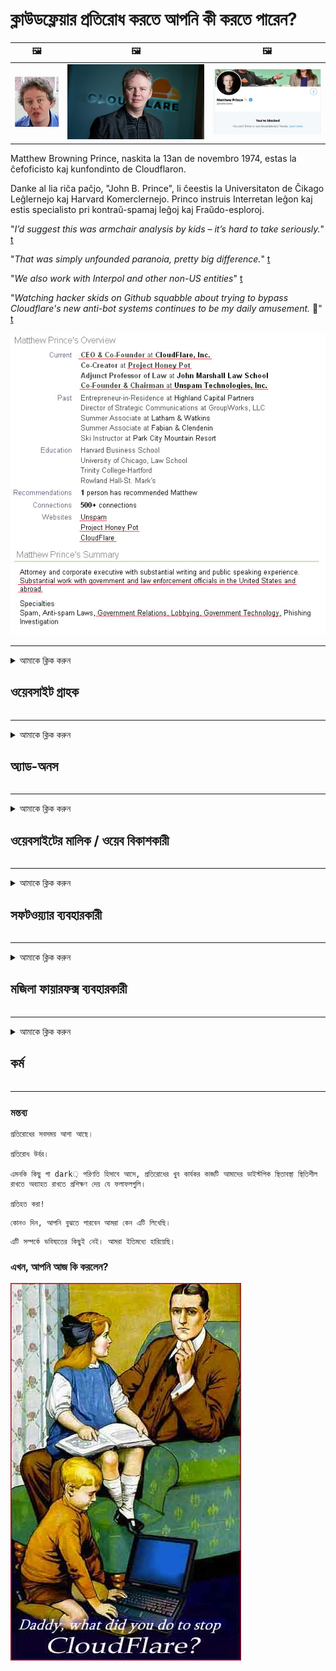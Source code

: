# ক্লাউডফ্লেয়ার প্রতিরোধ করতে আপনি কী করতে পারেন?

| 🖼 | 🖼 | 🖼 |
| --- | --- | --- |
| ![](../image/matthew_prince_teen.jpg) | ![](../image/matthew_prince.jpg) | ![](../image/blockedbymatthewprince.jpg) |


Matthew Browning Prince, naskita la 13an de novembro 1974, estas la ĉefoficisto kaj kunfondinto de Cloudflaron.

Danke al lia riĉa paĉjo, "John B. Prince", li ĉeestis la Universitaton de Ĉikago Leĝlernejo kaj Harvard Komerclernejo.
Princo instruis Interretan leĝon kaj estis specialisto pri kontraŭ-spamaj leĝoj kaj Fraŭdo-esploroj.


"*I’d suggest this was armchair analysis by kids – it’s hard to take seriously.*" [t](https://www.theguardian.com/technology/2015/nov/19/cloudflare-accused-by-anonymous-helping-isis)

"*That was simply unfounded paranoia, pretty big difference.*"  [t](https://twitter.com/xxdesmus/status/992757936123359233)

"*We also work with Interpol and other non-US entities*" [t](https://twitter.com/eastdakota/status/1203028504184360960)

"*Watching hacker skids on Github squabble about trying to bypass Cloudflare's new anti-bot systems continues to be my daily amusement.* 🍿" [t](https://twitter.com/eastdakota/status/1273277839102656515)


![](../image/whoismp.jpg)

---


<details>
<summary>আমাকে ক্লিক করুন

## ওয়েবসাইট গ্রাহক
</summary>


- আপনার পছন্দের ওয়েবসাইটটি যদি ক্লাউডফ্লেয়ার ব্যবহার করে থাকে তবে তাদের ক্লাউডফ্লেয়ার ব্যবহার না করার জন্য বলুন।
  - ফেসবুক, রেডডিট, টুইটার বা মস্তোডনের মতো সোশ্যাল মিডিয়ায় ঝাঁকুনির কোনও পার্থক্য নেই। [অ্যাকশনগুলি হ্যাশট্যাগগুলির চেয়ে জোরে।](https://twitter.com/phyzonloop/status/1274132092490862594)
  - আপনি নিজেকে দরকারী করতে চাইলে ওয়েবসাইটের সাথে যোগাযোগ করার চেষ্টা করুন Try

[ক্লাউডফ্লেয়ার ড](https://github.com/Eloston/ungoogled-chromium/issues/783):
```
আমরা আপনাকে পরামর্শ দিচ্ছি যে আপনি যে নির্দিষ্ট পরিষেবা বা সাইটগুলির জন্য সমস্যা সমাধান করেছেন সেগুলির জন্য প্রশাসকদের কাছে যোগাযোগ করুন এবং আপনার অভিজ্ঞতা ভাগ করুন।
```

[যদি আপনি এটি না জিজ্ঞাসা করেন তবে ওয়েবসাইটের মালিকরা কখনই এই সমস্যাটি জানেন না।](../PEOPLE.md)

![](../image/liberapay.jpg)

[সফল উদাহরণ](https://counterpartytalk.org/t/turn-off-cloudflare-on-counterparty-co-plz/164/5).<br>
তোমার কোন সমস্যা আছে? [এখনই আপনার আওয়াজ তুলুন।](https://github.com/maraoz/maraoz.github.io/issues/1) নীচে উদাহরণ।

```
আপনি কেবল কর্পোরেট সেন্সরশিপ এবং গণ নজরদারি সহায়তা করছেন।
http://crimeflare.eu.org
```

```
আপনার ওয়েব পৃষ্ঠাটি ক্লাউডফ্লেয়ারের গোপনীয়তা-আপত্তিজনক ব্যক্তিগত প্রাচীর-উদ্যানের মধ্যে রয়েছে।
http://crimeflare.eu.org
```

- ওয়েবসাইটের গোপনীয়তা নীতি পড়তে কিছুটা সময় নিন।
  - যদি ওয়েবসাইট ক্লাউডফ্লেয়ারের পিছনে থাকে বা ওয়েবসাইট ক্লাউডফ্লেয়ারের সাথে সংযুক্ত পরিষেবাগুলি ব্যবহার করে।

এটি অবশ্যই "ক্লাউডফ্লেয়ার" কী তা ব্যাখ্যা করতে হবে এবং ক্লাউডফ্লেয়ারের সাথে আপনার ডেটা ভাগ করার অনুমতি চাইতে হবে। এটি করতে ব্যর্থ হওয়ার ফলে বিশ্বাসের লঙ্ঘন হবে এবং প্রশ্নে থাকা ওয়েবসাইটটি এড়ানো উচিত।

[একটি গ্রহণযোগ্য গোপনীয়তার নীতি উদাহরণ এখানে](https://archive.is/bDlTz) ("Subprocessors" > "Entity Name")

```
আমি আপনার গোপনীয়তা নীতি পড়েছি এবং ক্লাউডফ্লেয়ার শব্দটি খুঁজে পাচ্ছি না।
আপনি যদি ক্লাউডফ্লেয়ারে আমার ডেটা ফিড করতে থাকেন তবে আমি আপনার সাথে ডেটা ভাগ করতে অস্বীকার করছি।
http://crimeflare.eu.org
```

এটি গোপনীয়তা নীতির উদাহরণ যা ক্লাউডফ্লেয়ার শব্দটি নেই।
[Liberland Jobs](https://archive.is/daKIr) [privacy policy](https://docsend.com/view/feiwyte):

![](../image/cfwontobey.jpg)

ক্লাউডফ্লেয়ারের নিজস্ব গোপনীয়তা নীতি আছে।
[ক্লাউডফ্লেয়ার ডক্সিক্সিং লোকেদের পছন্দ করে।](https://www.reddit.com/r/GamerGhazi/comments/2s64fe/be_wary_reporting_to_cloudflare/)

ওয়েবসাইটের সাইনআপ ফর্মের জন্য এখানে একটি ভাল উদাহরণ।
আফাইক, শূন্য ওয়েবসাইট এটি করে। আপনি কি তাদের বিশ্বাস করবেন?

```
"এক্সওয়াইজেডের জন্য সাইন আপ করুন" ক্লিক করে আপনি আমাদের পরিষেবার শর্তাদি এবং গোপনীয়তার বিবৃতিতে সম্মত হন।
আপনি ক্লাউডফ্লেয়ারের সাথে আপনার ডেটা ভাগ করতেও সম্মত হন এবং ক্লাউডফ্লেয়ারের গোপনীয়তা বিবৃতিতেও সম্মত হন।
যদি ক্লাউডফ্লেয়ার আপনার তথ্য ফাঁস করে বা আপনাকে আমাদের সার্ভারের সাথে সংযোগ করতে দেয় না তবে এটি আমাদের দোষ নয়। [*]

[ নিবন্ধন করুন ] [ আমি একমত নই ]
```
[*] [PEOPLE.md](../PEOPLE.md)


- তাদের পরিষেবাটি ব্যবহার না করার চেষ্টা করুন। মনে রাখবেন আপনি ক্লাউডফ্লেয়ার দ্বারা দেখছেন।
  - ["I'm in your TLS, sniffin' your passworz"](../image/iminurtls.jpg)

- অন্যান্য ওয়েবসাইট অনুসন্ধান করুন। ইন্টারনেটে বিকল্প ও সুযোগ সুবিধা রয়েছে!

- প্রতিদিন আপনার বন্ধুদের বন্ধুদের টর ব্যবহার করতে রাজি করুন।
  - বেনামে খোলা ইন্টারনেটের মান হওয়া উচিত!
  - [মনে রাখবেন যে টোর প্রকল্পটি এই প্রকল্পটিকে অপছন্দ করে।](../HISTORY.md)

</details>

------

<details>
<summary>আমাকে ক্লিক করুন

## অ্যাড-অনস
</summary>

- যদি আপনার ব্রাউজারটি ফায়ারফক্স, টর ব্রাউজার বা অবিনোগল্ড ক্রোমিয়াম নীচে এই অ্যাড-অনগুলির একটি ব্যবহার করে।
  - আপনি যদি নতুন নতুন অ্যাড-অন যুক্ত করতে চান তবে প্রথমে এটি সম্পর্কে জিজ্ঞাসা করুন।


| নাম | বিকাশকারী | সমর্থন | ক্যান ব্লক | জানাতে পারি Can | Chrome |
| -------- | -------- | -------- | -------- | -------- | -------- |
| [Bloku Cloudflaron MITM-Atakon](../subfiles/about.bcma.md) | #Addon | [ ? ](http://crimeflare.eu.org/) | **হ্যাঁ**     | **হ্যাঁ**     |  **হ্যাঁ** |
| [Ĉu ligoj estas vundeblaj al MITM-atako?](../subfiles/about.ismm.md) | #Addon | [ ? ](http://crimeflare.eu.org/) | না     | **হ্যাঁ**     |  **হ্যাঁ** |
| [Ĉu ĉi tiuj ligoj blokos Tor-uzanton?](../subfiles/about.isat.md) | #Addon | [ ? ](http://crimeflare.eu.org/) | না     | **হ্যাঁ**     |  **হ্যাঁ** |
| [Block Cloudflare MITM Attack](https://trac.torproject.org/projects/tor/attachment/ticket/24351/block_cloudflare_mitm_attack-1.0.14.1-an%2Bfx.xpi)<br>[**DELETED BY TOR PROJECT**](../HISTORY.md) | nullius | [ ? ](../tool/block_cloudflare_mitm_fx), [Link](http://crimeflare.eu.org/) | **হ্যাঁ**     | **হ্যাঁ**     |  না |
| [TPRB](http://34ahehcli3epmhbu2wbl6kw6zdfl74iyc4vg3ja4xwhhst332z3knkyd.onion/) | Sw | [ ? ](http://34ahehcli3epmhbu2wbl6kw6zdfl74iyc4vg3ja4xwhhst332z3knkyd.onion/) | **হ্যাঁ**     | **হ্যাঁ**     |  না |
| [Detect Cloudflare](https://addons.mozilla.org/en-US/firefox/addon/detect-cloudflare/) | Frank Otto | [ ? ](https://github.com/traktofon/cf-detect) | না     | **হ্যাঁ**     |  না |
| [True Sight](https://addons.mozilla.org/en-US/firefox/addon/detect-cloudflare-plus/) | claustromaniac | [ ? ](https://github.com/claustromaniac/detect-cloudflare-plus) | না     | **হ্যাঁ**     |  না |
| [Which Cloudflare datacenter am I visiting?](https://addons.mozilla.org/en-US/firefox/addon/cf-pop/) | 依云 | [ ? ](https://github.com/lilydjwg/cf-pop) | না     | **হ্যাঁ**     |  না |


- "ডেন্দ্রলাইজস" "সিডিএনজেএস (ক্লাউডফ্লেয়ার)" এর সাথে সংযোগ বন্ধ করতে পারে।
  - এটি নেটওয়ার্কগুলিতে পৌঁছানো থেকে অনেকগুলি অনুরোধ রোধ করে এবং সাইটগুলি ভাঙ্গা থেকে রক্ষা করতে স্থানীয় ফাইলগুলি সরবরাহ করে।
  - বিকাশকারী জবাব দিল: "[very concerning indeed](https://github.com/Synzvato/decentraleyes/issues/236#issuecomment-352049501)", "[widespread usage severely centralizes the web](https://github.com/Synzvato/decentraleyes/issues/251#issuecomment-366752049)"

- [আপনি আপনার শংসাপত্র কর্তৃপক্ষ (সিএ) থেকে ক্লাউডফ্লেয়ার শংসাপত্রটি অপসারণ বা অবিশ্বাস করতে পারেন।](https://www.ssl.com/how-to/remove-root-certificate-firefox/)

</details>

------

<details>
<summary>আমাকে ক্লিক করুন

## ওয়েবসাইটের মালিক / ওয়েব বিকাশকারী
</summary>


![](../image/word_cloudflarefree.jpg)

- ক্লাউডফ্লেয়ার সলিউশন, পিরিয়ড ব্যবহার করবেন না।
  - আপনি কি তার চেয়ে ভাল করতে পারেন, তাই না? [ক্লাউডফ্লেয়ার সাবস্ক্রিপশন, পরিকল্পনা, ডোমেন বা অ্যাকাউন্টগুলি কীভাবে সরাবেন তা এখানে।](https://support.cloudflare.com/hc/en-us/articles/200167776-Removing-subscriptions-plans-domains-or-accounts)

| 🖼 | 🖼 |
| --- | --- |
| ![](../image/htmlalertcloudflare.jpg) | ![](../image/htmlalertcloudflare2.jpg) |

- আরও গ্রাহক চান? আপনি কি জানেন। ইঙ্গিতটি "লাইনের ওপরে"।
  - [হ্যালো, আপনি লিখেছেন "আমরা আপনার গোপনীয়তার বিষয়টি গুরুত্বের সাথে নিয়েছি" তবে আমি "ত্রুটি 403 নিষিদ্ধ অজ্ঞাত প্রক্সি অনুমোদিত নয়" পেয়েছি।](https://it.slashdot.org/story/19/02/19/0033255/stop-saying-we-take-your-privacy-and-security-seriously) আপনি টর বা ভিপিএনকে বাধা দিচ্ছেন কেন? [এবং আপনি কেন অস্থায়ী ইমেলগুলি ব্লক করছেন?](http://523kpawzkarw3j6afz2elxfs4h3hfclomkcmbjs6kaimo4lokympi6yd.onion/)

![](../image/anonexist.jpg)

- ক্লাউডফ্লেয়ার ব্যবহারের ফলে আউটেজের সম্ভাবনা বাড়বে। আপনার সার্ভারটি ডাউন থাকলে বা ক্লাউডফ্লেয়ার নিচে থাকলে দর্শকরা আপনার ওয়েবসাইটে অ্যাক্সেস করতে পারবেন না।
  - [আপনি কি সত্যিই ভেবেছিলেন ক্লাউডফ্লেয়ার কখনই নামবে না?](https://www.ibtimes.com/cloudflare-down-not-working-sites-producing-504-gateway-timeout-errors-2618008) [Another](https://twitter.com/Jedduff/status/1097875615997399040) [sample](https://twitter.com/search?f=tweets&vertical=default&q=Cloudflare%20is%20having%20problems). [Need more](../PEOPLE.md)?

![](../image/cloudflareinternalerror.jpg)

- আপনার "এপিআই পরিষেবা", "সফ্টওয়্যার আপডেট সার্ভার" বা "আরএসএস ফিড" প্রক্সি করতে ক্লাউডফ্লেয়ার ব্যবহার আপনার গ্রাহকের ক্ষতি করবে। একজন গ্রাহক আপনাকে ডেকে বললেন এবং "আমি আপনার এপিআই আর ব্যবহার করতে পারছি না", এবং কী চলছে সে সম্পর্কে আপনার কোনও ধারণা নেই। ক্লাউডফ্লেয়ার নিঃশব্দে আপনার গ্রাহককে অবরুদ্ধ করতে পারে। আপনার কি মনে হয় ঠিক আছে?
  - আরএসএসের অনেক রিডার ক্লায়েন্ট এবং আরএসএস রিডার অনলাইন পরিষেবা রয়েছে। আপনি যদি লোকদের সাবস্ক্রাইব করতে দিচ্ছেন না তবে আপনি আরএসএস ফিড কেন প্রকাশ করছেন?

![](../image/rssfeedovercf.jpg)

- আপনার কি এইচটিটিপিএস শংসাপত্রের দরকার? "লেটস এনক্রিপ্ট" ব্যবহার করুন বা এটি সিএ সংস্থা থেকে কিনুন।

- আপনার কি ডিএনএস সার্ভার দরকার? আপনার নিজের সার্ভার সেট আপ করতে পারবেন না? তাদের সম্পর্কে কীভাবে: [Hurricane Electric Free DNS](https://dns.he.net/), [Dyn.com](https://dyn.com/dns/), [1984 Hosting](https://www.1984hosting.com/), [Afraid.Org (আপনি যদি টিওআর ব্যবহার করেন তবে প্রশাসক আপনার অ্যাকাউন্ট মুছুন)](https://freedns.afraid.org/)

- হোস্টিং পরিষেবা খুঁজছেন? শুধু বিনামূল্যে? তাদের সম্পর্কে কীভাবে: [Onion Service](http://vww6ybal4bd7szmgncyruucpgfkqahzddi37ktceo3ah7ngmcopnpyyd.onion/en/security/network-security/tor/onionservices-best-practices), [Free Web Hosting Area](https://freewha.com/), [Autistici/Inventati Web Site Hosting](https://www.autinv5q6en4gpf4.onion/services/website), [Github Pages](https://pages.github.com/), [Surge](https://surge.sh/)
  - [ক্লাউডফ্লেয়ারের বিকল্পগুলি](../subfiles/cloudflare-alternatives.md)

- আপনি কি "ক্লাউডফ্লেয়ার-ipfs.com" ব্যবহার করছেন? [আপনি কি জানেন ক্লাউডফ্লেয়ার আইপিএফস খারাপ?](../PEOPLE.md)

- আপনার অ্যাপ্লিকেশন ফায়ারওয়াল যেমন OWASP এবং Fail2Ban আপনার সার্ভারে ইনস্টল করুন এবং এটি সঠিকভাবে কনফিগার করুন।
  - টর ব্লক করা কোনও সমাধান নয়। প্রত্যেককে শুধুমাত্র ছোট খারাপ ব্যবহারকারীর জন্য শাস্তি দেবেন না।

- "ক্লাউডফ্লেয়ার ওয়ার্প" ব্যবহারকারীদের আপনার ওয়েবসাইটে অ্যাক্সেস করা থেকে পুনর্নির্দেশ বা অবরুদ্ধ করুন। আপনি যদি পারেন তবে একটি কারণ সরবরাহ করুন।

> আইপি তালিকা: "[ক্লাউডফ্লেয়ারের বর্তমান আইপি ব্যাপ্তি](cloudflare_inc/)"

> A: শুধু তাদের ব্লক

```
server {
...
deny 173.245.48.0/20;
deny 103.21.244.0/22;
deny 103.22.200.0/22;
deny 103.31.4.0/22;
deny 141.101.64.0/18;
deny 108.162.192.0/18;
deny 190.93.240.0/20;
deny 188.114.96.0/20;
deny 197.234.240.0/22;
deny 198.41.128.0/17;
deny 162.158.0.0/15;
deny 104.16.0.0/12;
deny 172.64.0.0/13;
deny 131.0.72.0/22;
deny 2400:cb00::/32;
deny 2606:4700::/32;
deny 2803:f800::/32;
deny 2405:b500::/32;
deny 2405:8100::/32;
deny 2a06:98c0::/29;
deny 2c0f:f248::/32;
...
}
```

> B: সতর্কতা পৃষ্ঠাতে পুনর্নির্দেশ করুন

```
http {
...
geo $iscf {
default 0;
173.245.48.0/20 1;
103.21.244.0/22 1;
103.22.200.0/22 1;
103.31.4.0/22 1;
141.101.64.0/18 1;
108.162.192.0/18 1;
190.93.240.0/20 1;
188.114.96.0/20 1;
197.234.240.0/22 1;
198.41.128.0/17 1;
162.158.0.0/15 1;
104.16.0.0/12 1;
172.64.0.0/13 1;
131.0.72.0/22 1;
2400:cb00::/32 1;
2606:4700::/32 1;
2803:f800::/32 1;
2405:b500::/32 1;
2405:8100::/32 1;
2a06:98c0::/29 1;
2c0f:f248::/32 1;
}
...
}

server {
...
if ($iscf) {rewrite ^ https://example.com/cfwsorry.php;}
...
}

<?php
header('HTTP/1.1 406 Not Acceptable');
echo <<<CLOUDFLARED
Thank you for visiting ourwebsite.com!<br />
We are sorry, but we can't serve you because your connection is being intercepted by Cloudflare.<br />
Please read http://crimeflare.eu.org for more information.<br />
CLOUDFLARED;
die();
```

- টর পেঁয়াজ পরিষেবা সেট করুন বা আই 2 পি প্ররোচিত করুন যদি আপনি স্বাধীনতায় বিশ্বাসী হন এবং বেনামী ব্যবহারকারীদের স্বাগত জানান।

- অন্যান্য ক্লিয়ারেট / টর দ্বৈত ওয়েবসাইট অপারেটরদের কাছ থেকে পরামর্শ চাইতে এবং বেনামে বন্ধু তৈরি করুন!

</details>

------

<details>
<summary>আমাকে ক্লিক করুন

## সফটওয়্যার ব্যবহারকারী
</summary>


- ডিসকর্ড ক্লাউডফ্লেয়ার ব্যবহার করছে। বিকল্প? আমরা সুপারিশ [**Briar** (Android)](https://f-droid.org/en/packages/org.briarproject.briar.android/), [Ricochet (PC)](https://ricochet.im/), [Tox + Tor (Android/PC)](https://tox.chat/download.html)
  - ব্রায়ারে টোর ডিমন অন্তর্ভুক্ত থাকে যাতে আপনার অরবট ইনস্টল করতে হবে না।
  - Qwtch বিকাশকারীরা, ওপেন প্রাইভেসি, তাদের গিট পরিষেবা থেকে বিজ্ঞপ্তি ছাড়াই স্টপ_ক্লাউডফ্লেয়ার প্রকল্প মুছে ফেলে।

- আপনি যদি ডেবিয়ান জিএনইউ / লিনাক্স, বা কোনও ডেরাইভেটিভ ব্যবহার করেন তবে সাবস্ক্রাইব করুন: [bug #831835](https://bugs.debian.org/cgi-bin/bugreport.cgi?bug=831835). এবং যদি আপনি পারেন তবে প্যাচটি যাচাই করতে সহায়তা করুন এবং এটি গ্রহণযোগ্য হওয়া উচিত কিনা তা রক্ষণাবেক্ষণকারীকে সঠিক সিদ্ধান্তে আসতে সহায়তা করুন।

- সর্বদা এই ব্রাউজারগুলির পরামর্শ দিন।

| নাম | বিকাশকারী | সমর্থন | মন্তব্য |
| -------- | -------- | -------- | -------- |
| [Ungoogled-Chromium](https://ungoogled-software.github.io/ungoogled-chromium-binaries/) | Eloston | [ ? ](https://github.com/Eloston/ungoogled-chromium) | PC (Win, Mac, Linux)  _!Tor_ |
| [Bromite](https://www.bromite.org/fdroid) | Bromite | [ ? ](https://github.com/bromite/bromite/issues) | Android  _!Tor_ |
| [Tor Browser](https://www.torproject.org/download/) | Tor Project | [ ? ](https://support.torproject.org/) | PC (Win, Mac, Linux)  _Tor_|
| [Tor Browser Android](https://www.torproject.org/download/) | Tor Project | [ ? ](https://support.torproject.org/) | Android  _Tor_|
| [Onion Browser](https://itunes.apple.com/us/app/onion-browser/id519296448?mt=8) | Mike Tigas | [ ? ](https://github.com/OnionBrowser/OnionBrowser/issues) | Apple iOS  _Tor_|
| [GNU/Icecat](https://www.gnu.org/software/gnuzilla/) | GNU | [ ? ](https://www.gnu.org/software/gnuzilla/) | PC (Linux) |
| [IceCatMobile](https://f-droid.org/en/packages/org.gnu.icecat/) | GNU | [ ? ](https://lists.gnu.org/mailman/listinfo/bug-gnuzilla) | Android |
| [Iridium Browser](https://iridiumbrowser.de/about/) | Iridium | [ ? ](https://github.com/iridium-browser/iridium-browser/) | PC (Win, Mac, Linux, OpenBSD) |


অন্যান্য সফ্টওয়্যারের গোপনীয়তা অসম্পূর্ণ। এর অর্থ এই নয় যে টর ব্রাউজারটি "নিখুঁত"।
ইন্টারনেট এবং প্রযুক্তিতে 100% সুরক্ষিত বা 100% ব্যক্তিগত নেই।

- টর ব্যবহার করতে চান না? আপনি টোর ডেমোন দিয়ে যে কোনও ব্রাউজার ব্যবহার করতে পারেন।
  - [নোট করুন টর প্রকল্পটি এটি পছন্দ করে না।](https://support.torproject.org/tbb/tbb-9/) আপনি যদি এটি করতে সক্ষম হন তবে টর ব্রাউজারটি ব্যবহার করুন।
- [টরের সাথে ক্রোমিয়াম কীভাবে ব্যবহার করবেন](../subfiles/chromium_tor.md)


অন্যান্য সফ্টওয়্যার এর গোপনীয়তা সম্পর্কে কথা বলা যাক।

- [আপনার যদি সত্যই ফায়ারফক্স ব্যবহার করার প্রয়োজন হয় তবে "ফায়ারফক্স ইএসআর" বাছুন।](https://www.mozilla.org/en-US/firefox/organizations/)
  - [ফায়ারফক্স - স্পাইওয়্যার ওয়াচডগ](https://spyware.neocities.org/articles/firefox.html)
  - [ফায়ারফক্স নিখরচায় বক্তৃতা প্রত্যাখ্যান করেছে, মুক্ত বক্তৃতাকে নিষিদ্ধ করেছে](https://web.archive.org/web/20200423010026/https://reclaimthenet.org/firefox-rejects-free-speech-bans-free-speech-commenting-plugin-dissenter-from-its-extensions-gallery/)
  - ["100+ ডাউনভোটস। মনে হচ্ছে কোনও সফ্টওয়্যার সংস্থাকে আটকে থাকতে বলছে ... আজকাল সফ্টওয়্যারটি খুব বেশি।"](https://old.reddit.com/r/firefox/comments/gutdiw/weve_got_work_to_do_the_mozilla_blog/fslbbb6/)
  - [আহ, ফায়ারফক্স কেন আমার ইউআরএল বারে স্পনসরড লিঙ্কগুলি দেখাচ্ছে?](https://www.reddit.com/r/firefox/comments/jybx2w/uh_why_is_firefox_showing_me_sponsored_links_in/)
  - [মজিলা - শয়তান অবতার](https://digdeeper.neocities.org/ghost/mozilla.html)

- [মনে রাখবেন, মজিলা ক্লাউডফ্লেয়ার পরিষেবা ব্যবহার করছে।](https://www.robtex.com/dns-lookup/www.mozilla.org) [তারা তাদের পণ্যটিতে ক্লাউডফ্লেয়ারের ডিএনএস পরিষেবাও ব্যবহার করছে।](https://www.theregister.co.uk/2018/03/21/mozilla_testing_dns_encryption/)

- [মোজিলা আনুষ্ঠানিকভাবে এই টিকিট প্রত্যাখ্যান করেছে।](https://bugzilla.mozilla.org/show_bug.cgi?id=1426618)

- [ফায়ারফক্স ফোকাস একটি রসিকতা।](https://github.com/mozilla-mobile/focus-android/issues/1743) [তারা টেলিমেট্রি বন্ধ করার প্রতিশ্রুতি দিয়েছিল তবে তারা এটি পরিবর্তন করেছে।](https://github.com/mozilla-mobile/focus-android/issues/4210)

- [প্যালেমুন / বেসিলিস্ক বিকাশকারী ক্লাউডফ্লেয়ার পছন্দ করেন।](https://github.com/mozilla-mobile/focus-android/issues/1743#issuecomment-345993097)
  - [প্যালে মুনের সংরক্ষণাগার সার্ভার হ্যাক করেছে এবং 18 মাস ধরে ম্যালওয়্যার ছড়িয়ে দিয়েছে](https://www.reddit.com/r/privacytoolsIO/comments/cc808y/pale_moons_archive_server_hacked_and_spread/)
  - তিনি টোর ব্যবহারকারীদেরও ঘৃণা করেন - "[এটি টরের প্রতি প্রতিকূল হতে দিন। আমি মনে করি বেশিরভাগ সাইটগুলি টোরের প্রতি চরম উচ্চ অপব্যবহারের বিষয়টি বিবেচনা করে প্রতিকূল হওয়া উচিত।](https://github.com/yacy/yacy_search_server/issues/314#issuecomment-565932097)"

- [ওয়াটারফক্সের মারাত্মক "ফোন হোম" সমস্যা রয়েছে](https://spyware.neocities.org/articles/waterfox.html)

- [গুগল ক্রোম একটি স্পাইওয়্যার।](https://www.gnu.org/proprietary/malware-google.en.html)
  - [গুগল আপনার ক্রিয়াকলাপ প্রোফাইল করে।](https://spyware.neocities.org/articles/chrome.html)

- [এসআরওয়্যার আয়রন অনেক বেশি ফোন হোম সংযোগ তৈরি করে।](https://spyware.neocities.org/articles/iron.html) এটি গুগল ডোমেনগুলির সাথেও সংযুক্ত থাকে।

- [সাহসী ব্রাউজার ফেসবুক / টুইটার ট্র্যাকারদের শ্বেত তালিকাতে।](https://www.bleepingcomputer.com/news/security/facebook-twitter-trackers-whitelisted-by-brave-browser/)
  - [আরও সমস্যা এখানে।](https://spyware.neocities.org/articles/brave.html)
  - [Binance অনুমোদিত আইডি](https://twitter.com/cryptonator1337/status/1269594587716374528)

- [মাইক্রোসফ্ট এজ ফেসবুক ব্যবহারকারীদের পিছনে ফ্ল্যাশ কোড চালাতে দেয়।](https://www.zdnet.com/article/microsoft-edge-lets-facebook-run-flash-code-behind-users-backs/)

- [ভিভালদি আপনার গোপনীয়তার সম্মান দেয় না।](https://spyware.neocities.org/articles/vivaldi.html)

- [অপেরা স্পাইওয়্যার স্তর: অত্যন্ত উচ্চ](https://spyware.neocities.org/articles/opera.html)

- Apple iOS: [আপনার আইওএস মোটেও ব্যবহার করা উচিত নয়, মূলত এটি ম্যালওয়ার because](https://www.gnu.org/proprietary/malware-apple.html)

অতএব আমরা কেবল উপরে টেবিলের সুপারিশ করি। আর কিছু না.

</details>

------

<details>
<summary>আমাকে ক্লিক করুন

## মজিলা ফায়ারফক্স ব্যবহারকারী
</summary>


- "ফায়ারফক্স নাইটলি" মোজিলা সার্ভারগুলিতে অপ্ট-আউট পদ্ধতি ছাড়াই ডিবাগ স্তরের তথ্য প্রেরণ করবে।
  - [মজিলা সার্ভারগুলি ক্লাউডফ্লেয়ার সহ করছে](https://www.digwebinterface.com/?hostnames=www.mozilla.org%0D%0Amozilla.cloudflare-dns.com&type=&ns=resolver&useresolver=8.8.4.4&nameservers=)

- মজিলা সার্ভারের সাথে সংযোগ স্থাপনের জন্য ফায়ারফক্সকে নিষেধ করা সম্ভব।
  - [মজিলার নীতি-টেম্পলেটগুলির গাইড](https://github.com/mozilla/policy-templates/blob/master/README.md)
  - মনে রাখবেন এই ট্রিকটি পরবর্তী সংস্করণে কাজ করা বন্ধ করে দিতে পারে কারণ মোজিলা নিজেরাই হোয়াইটলিস্ট করতে পছন্দ করে।
  - এগুলি সম্পূর্ণরূপে অবরুদ্ধ করতে ফায়ারওয়াল এবং ডিএনএস ফিল্টার ব্যবহার করুন।

"`/distribution/policies.json`"

>     "WebsiteFilter": {
> 		"Block": [
> 		"*://*.mozilla.com/*",
> 		"*://*.mozilla.net/*",
> 		"*://*.mozilla.org/*",
> 		"*://webcompat.com/*",
> 		"*://*.firefox.com/*",
> 		"*://*.thunderbird.net/*",
> 		"*://*.cloudflare.com/*"
> 		]
>     },


- ~~মজিলার ট্র্যাকারে একটি বাগ রিপোর্ট করুন, তাদের ক্লাউডফ্লেয়ার ব্যবহার না করার জন্য বলছেন।~~ বাগজিলায় একটি বাগ রিপোর্ট ছিল। অনেক লোক তাদের উদ্বেগ পোস্ট করেছিলেন, তবে বাগটি অ্যাডমিন দ্বারা 2018 সালে লুকিয়েছিল।

- আপনি ফায়ারফক্সে ডোএইচ অক্ষম করতে পারেন।
  - [ফায়ারফক্সের ডিফল্ট ডিএনএস সরবরাহকারী পরিবর্তন করুন](../subfiles/change-firefox-dns.md)

![](../image/firefoxdns.jpg)

- [আপনি যদি নন-আইএসপি ডিএনএস ব্যবহার করতে চান তবে ওপেননিক টিয়ার 2 ডিএনএস পরিষেবা বা নন-ক্লাউডফ্লেয়ার ডিএনএস পরিষেবাগুলি বিবেচনা করুন।](https://wiki.opennic.org/start)
![](../image/opennic.jpg)
  - ডিএনএস সহ ক্লাউডফ্লেয়ার অবরোধ করুন। [Crimeflare DNS](https://dns.crimeflare.eu.org/)

- আপনি টরকে ডিএনএস রেজলভার হিসাবে ব্যবহার করতে পারেন। [আপনি যদি টোর বিশেষজ্ঞ না হন তবে এখানে প্রশ্ন করুন।](https://tor.stackexchange.com/)

> **কীভাবে?**
> 1. টর ডাউনলোড করুন এবং এটি আপনার কম্পিউটারে ইনস্টল করুন।
> 2. এই লাইনটি "torrc" ফাইলটিতে যুক্ত করুন।
> DNSPort 127.0.0.1:53
> 3. টর পুনরায় চালু করুন।
> 4. আপনার কম্পিউটারের ডিএনএস সার্ভারটি "127.0.0.1" এ সেট করুন।

</details>

------

<details>
<summary>আমাকে ক্লিক করুন

## কর্ম
</summary>


- ক্লাউডফ্লেয়ারের বিপদ সম্পর্কে আপনার চারপাশের অন্যদের বলুন।

- [এই সংগ্রহস্থলটি উন্নত করতে সহায়তা করুন।](http://crimeflare.eu.org).
  - উভয় তালিকাগুলি, এর বিরুদ্ধে যুক্তি এবং বিশদ।

- [ক্লাউডফ্লেয়ার (এবং অনুরূপ সংস্থাগুলি) এর সাথে জিনিসগুলি ভুল হয়ে যায় যেখানে নথিটি তৈরি করুন এবং এটি খুব প্রকাশ্যে করুন, যখন আপনি এটি করেন তখন এই সংগ্রহস্থলের উল্লেখ নিশ্চিত করে নিন](http://crimeflare.eu.org) :)

- ডিফল্টরূপে টোর ব্যবহার করে আরও বেশি লোক পান যাতে তারা বিশ্বের বিভিন্ন অংশের দৃষ্টিকোণ থেকে ওয়েবটি অভিজ্ঞতা করতে পারে।

- ক্লাউডফ্লেয়ার থেকে বিশ্বকে মুক্ত করার জন্য উত্সর্গীকৃত সোশ্যাল মিডিয়া এবং মিটস্পেসে গোষ্ঠীগুলি শুরু করুন।

- যেখানে উপযুক্ত হবে, এই ভাণ্ডারগুলিতে এই গোষ্ঠীর সাথে লিঙ্ক করুন - এটি গ্রুপ হিসাবে একসাথে কাজ করার জন্য সমন্বয় করার জায়গা হতে পারে।

- [এমন একটি কওপ শুরু করুন যা ক্লাউডফ্লেয়ারের একটি অর্থপূর্ণ নন কর্পোরেট বিকল্প সরবরাহ করতে পারে।](../subfiles/cloudflare-alternatives.md)

- কমপক্ষে ক্লাউডফ্লেয়ারের বিরুদ্ধে একাধিক স্তরযুক্ত প্রতিরক্ষা সরবরাহ করতে সহায়তা করার কোনও বিকল্প সম্পর্কে আমাদের আমাদের জানা যাক।

- আপনি যদি ক্লাউডফ্লেয়ার গ্রাহক হন তবে আপনার গোপনীয়তা সেটিংস সেট করুন এবং সেগুলি লঙ্ঘনের জন্য অপেক্ষা করুন।
  - [তারপরে এন্টি-স্প্যাম / গোপনীয়তা লঙ্ঘনের অভিযোগের আওতায় আনুন।](https://twitter.com/thexpaw/status/1108424723233419264)

- আপনি যদি আমেরিকা যুক্তরাষ্ট্রে থাকেন এবং প্রশ্নে থাকা ওয়েবসাইটটি কোনও ব্যাংক বা অ্যাকাউন্ট্যান্ট হিসাবে থাকে তবে ব্যাকরণ – লিচ – ব্লিলি অ্যাক্টের অধীনে, বা আমেরিকানরা ডিআইএসএবিলিটি অ্যাক্টের আওতায় আইনী চাপ আনার চেষ্টা করুন এবং আপনি কতদূর যাবেন তা আমাদের কাছে ফিরে রিপোর্ট করুন ।

- ওয়েবসাইটটি যদি কোনও সরকারী সাইট হয় তবে মার্কিন সংবিধানের প্রথম সংশোধনীতে আইনী চাপ আনার চেষ্টা করুন।

- আপনি যদি ইইউ নাগরিক হন তবে সাধারণ তথ্য সুরক্ষা নিয়ন্ত্রণের অধীনে আপনার ব্যক্তিগত তথ্য প্রেরণের জন্য ওয়েবসাইটে যোগাযোগ করুন। যদি তারা আপনাকে আপনার তথ্য দিতে অস্বীকার করে তবে তা আইন লঙ্ঘন।

- যে সমস্ত সংস্থা তাদের ওয়েবসাইটে পরিষেবা দেওয়ার দাবি করে তাদের জন্য ভোক্তা সুরক্ষা সংস্থা এবং বিবিবিতে "মিথ্যা বিজ্ঞাপন" হিসাবে রিপোর্ট করার চেষ্টা করুন। ক্লাউডফ্লেয়ার ওয়েবসাইটগুলি ক্লাউডফ্লেয়ার সার্ভার দ্বারা পরিবেশন করা হয়।

- [আইটিইউ মার্কিন প্রসঙ্গে পরামর্শ দিয়েছিল যে ক্লাউডফ্লেয়ার এতো বড় হতে শুরু করেছে যে তাদের উপর অবিশ্বাস আইনের আওতায় আনা হতে পারে।](https://www.itu.int/en/ITU-T/Workshops-and-Seminars/20181218/Documents/Geoff_Huston_Presentation.pdf)

- এটি অনুমেয় যে জিএনইউ জিপিএল 4 সংস্করণে এই ধরনের পরিষেবার পিছনে উত্স কোড সংরক্ষণের বিধান অন্তর্ভুক্ত থাকতে পারে, যা সমস্ত জিপিএলভি 4 এবং পরবর্তী প্রোগ্রামগুলির জন্য প্রয়োজন যা কমপক্ষে উত্স কোডটি এমন একটি মাধ্যমের মাধ্যমে অ্যাক্সেসযোগ্য যা টোর ব্যবহারকারীদের সাথে বৈষম্যমূলক আচরণ করে না।

</details>

------

### মন্তব্য

```
প্রতিরোধের সবসময় আশা আছে।

প্রতিরোধ উর্বর।

এমনকি কিছু গা dark় পরিণতি হিসাবে আসে, প্রতিরোধের খুব কার্যকর কাজটি আমাদের ডাইস্টপিক স্থিতাবস্থা স্থিতিশীল রাখতে অব্যাহত রাখতে প্রশিক্ষণ দেয় যে ফলাফলগুলি।

প্রতিহত করা!
```

```
কোনও দিন, আপনি বুঝতে পারবেন আমরা কেন এটি লিখেছি।
```

```
এটি সম্পর্কে ভবিষ্যতের কিছুই নেই। আমরা ইতিমধ্যে হারিয়েছি।
```

### এখন, আপনি আজ কি করলেন?


![](../image/stopcf.jpg)
